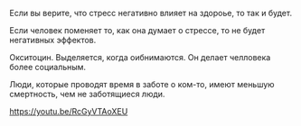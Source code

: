 Если вы верите, что стресс негативно влияет на здороье, то так и будет.

Если человек поменяет то, как она думает о стрессе, то не будет негативных эффектов.

Окситоцин. Выделяется, когда оибнимаются. Он делает челловека более социальным.

Люди, которые проводят время в заботе о ком-то, имеют меньшую смертность, чем не заботящиеся люди.

https://youtu.be/RcGyVTAoXEU